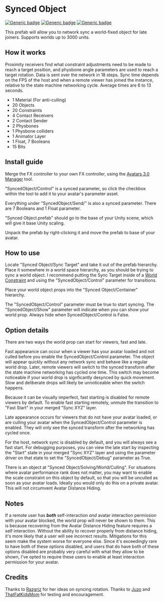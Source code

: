 # Synced Object
  
[![Generic badge](https://img.shields.io/badge/Unity-2019.4.31f1-informational.svg)](https://unity3d.com/unity/whats-new/2019.4.31)
[![Generic badge](https://img.shields.io/badge/SDK-AvatarSDK3-informational.svg)](https://vrchat.com/home/download)
[![Generic badge](https://img.shields.io/github/downloads/VRLabs/Synced-Object/total?label=Downloads)](https://github.com/VRLabs/Synced-Object/releases/latest)

This prefab will allow you to network sync a world-fixed object for late joiners. Supports worlds up to 3000 units.

## How it works

Proximity receivers find what constraint adjustments need to be made to reach a target position, and physbone angle parameters are used to reach a target rotation. Data is sent over the network in 18 steps. Sync time depends on the FPS of the host and when a remote viewer has joined the instance, relative to the state machine networking cycle. Average times are 6 to 13 seconds.

- 1 Material (For anti-culling)
- 20 Objects
- 20 Constraints
- 4 Contact Receivers
- 2 Contact Sender
- 2 Physbones
- 1 Physbone colliders
- 1 Animator Layer
- 1 Float, 7 Booleans
- 15 Bits
 
## Install guide

Merge the FX controller to your own FX controller, using the [Avatars 3.0 Manager](https://github.com/VRLabs/Avatars-3.0-Manager) tool.

"SyncedObject/Control" is a synced parameter, so click the checkbox within the tool to add it to your avatar's parameter asset.

Everything under "SyncedObject/Send/" is also a synced parameter. There are 7 Booleans and 1 Float parameter.

"Synced Object.prefab" should go to the base of your Unity scene, which will give it base Unity scaling.

Unpack the prefab by right-clicking it and move the prefab to base of your avatar.

## How to use

Locate "Synced Object/Sync Target" and take it out of the prefab hierarchy. Place it somewhere in a world space hierarchy, as you should be trying to sync a world object. I recommend putting the Sync Target inside of a [World Constraint]([https://github.com/VRLabs/Avatars-3.0-Manager](https://github.com/VRLabs/World-Constraint)) and using the "SyncedObject/Control" parameter for transitions.

Place your world object props into the "Synced Object/Container" hierarchy.

The "SyncedObject/Control" parameter must be true to start syncing. The "SyncedObject/Show" parameter will indicate when you can show your world prop. Always hide when SyncedObject/Control is False.

## Option details
There are two ways the world prop can start for viewers, fast and late.

Fast appearance can occur when a viewer has your avatar loaded and not culled before you enable the SyncedObject/Control parameter. The object will appear quickly without any network sync and behave like a regular world drop. Later, remote viewers will switch to the synced transform after the state machine networking has cycled one time. This switch may become noticeable if your world drop is signficantly desynced by quick movement. Slow and deliberate drops will likely be unnoticeable when the switch happens.

Because it can be visually imperfect, fast starting is disabled for remote viewers by default. To enable fast starting remotely, unmute the transition to "Fast Start" in your merged "Sync XYZ" layer. 

Late appearance occurs for viewers that do not have your avatar loaded, or are culling your avatar when the SyncedObject/Control parameter is enabled. They will only see the synced transform after the networking has cycled once.

For the host, network sync is disabled by default, and you will always see a fast start. For debugging purposes, you can view the late start by inspecting the "Start" state in your merged "Sync XYZ" layer and using the parameter driver on that state to set the "SyncedObject/Debug" parameter as True.

There is an object at "Synced Object/Solving/World/Culling". For situations where avatar performance rank does not matter, you may want to enable the scale constraint on this object by default, so that you will be unculled as soon as your avatar loads. Ideally you would only do this on a private avatar. This will not circumvent Avatar Distance Hiding.

## Notes

If a remote user has _**both**_ self-interaction *and* avatar interaction permission with your avatar blocked, the world prop will never be shown to them. This is because recovering from the Avatar Distance Hiding feature requires a self interaction. Without the ability to recover properly from distance hiding, it's more likely that a user will see incorrect results. Mitigations for this seem make the system worse for everyone else. Since it's exceedingly rare to have both of these options disabled, and users that do have both of these options disabled are probably very careful with what they allow to be shown, I've opted to require these users to enable at least interaction permission for your avatar.

## Credits

Thanks to [Razgriz](https://github.com/rrazgriz) for her ideas on syncing rotation. Thanks to [Juzo](https://github.com/JuzoVR) and [ThatFatKidsMom](https://github.com/ThatFatKidsMom) for testing and encouragement.
